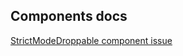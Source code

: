 ## Components docs

[StrictModeDroppable component issue](https://medium.com/@wbern/getting-react-18s-strict-mode-to-work-with-react-beautiful-dnd-47bc909348e4)